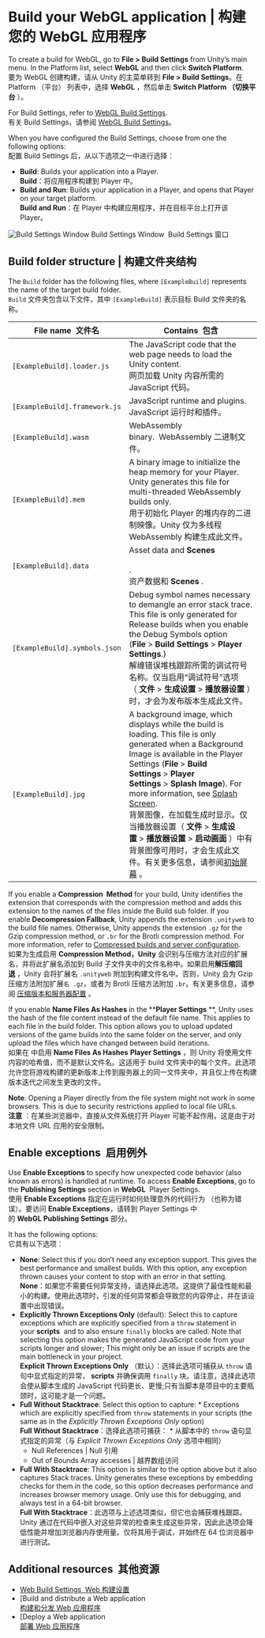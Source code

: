 # Build your WebGL application | 构建您的 WebGL 应用程序

To create a build for WebGL, go to **File > Build Settings** from Unity’s main menu. In the Platform list, select **WebGL** and then click **Switch Platform**.  
要为 WebGL 创建构建，请从 Unity 的主菜单转到 **File > Build Settings**。在 Platform （平台） 列表中，选择 **WebGL** ，然后单击 **Switch Platform （切换平台** ）。

For Build Settings, refer to [WebGL Build Settings](https://docs.unity3d.com/2022.3/Documentation/Manual/web-build-settings.html).  
有关 Build Settings，请参阅 [WebGL Build Settings](https://docs.unity3d.com/2022.3/Documentation/Manual/web-build-settings.html)。

When you have configured the Build Settings, choose from one the following options:  
配置 Build Settings 后，从以下选项之一中进行选择：
- **Build**: Builds your application into a Player.  
    **Build**：将应用程序构建到 Player 中。
- **Build and Run**: Builds your application in a Player, and opens that Player on your target platform.  
    **Build and Run**：在 Player 中构建应用程序，并在目标平台上打开该 Player。

![Build Settings Window](https://docs.unity3d.com/2022.3/Documentation/uploads/Main/WebGLBuilding-BuildPlayerOptions.png)
Build Settings Window  Build Settings 窗口

## Build folder structure | 构建文件夹结构
The `Build` folder has the following files, where `[ExampleBuild]` represents the name of the target build folder.  
`Build` 文件夹包含以下文件，其中 `[ExampleBuild]` 表示目标 Build 文件夹的名称。

|File name  文件名|Contains  包含|
|---|---|
|`[ExampleBuild].loader.js`|The JavaScript code that the web page needs to load the Unity content.  <br>网页加载 Unity 内容所需的 JavaScript 代码。|
|`[ExampleBuild].framework.js`|JavaScript runtime and plugins.  <br>JavaScript 运行时和插件。|
|`[ExampleBuild].wasm`|WebAssembly binary.  WebAssembly 二进制文件。|
|`[ExampleBuild].mem`|A binary image to initialize the heap memory for your Player. Unity generates this file for multi-threaded WebAssembly builds only.  <br>用于初始化 Player 的堆内存的二进制映像。Unity 仅为多线程 WebAssembly 构建生成此文件。|
|`[ExampleBuild].data`|Asset data and **Scenes**[](https://docs.unity3d.com/2022.3/Documentation/Manual/CreatingScenes.html)  <br>  <br>[](https://docs.unity3d.com/2022.3/Documentation/Manual/Glossary.html#Scene).  <br>资产数据和 **Scenes** .|
|`[ExampleBuild].symbols.json`|Debug symbol names necessary to demangle an error stack trace. This file is only generated for Release builds when you enable the Debug Symbols option (**File** > **Build Settings** > **Player Settings**.)  <br>解缠错误堆栈跟踪所需的调试符号名称。仅当启用“调试符号”选项（ **文件** > **生成设置** > **播放器设置** ）时，才会为发布版本生成此文件。|
|`[ExampleBuild].jpg`|A background image, which displays while the build is loading. This file is only generated when a Background Image is available in the Player Settings (**File** > **Build Settings** > **Player Settings** > **Splash Image**). For more information, see [Splash Screen](https://docs.unity3d.com/2022.3/Documentation/Manual/class-PlayerSettingsSplashScreen.html).  <br>背景图像，在加载生成时显示。仅当播放器设置（ **文件** > **生成设置** > **播放器设置** > **启动画面** ）中有背景图像可用时，才会生成此文件。有关更多信息，请参阅[初始屏幕](https://docs.unity3d.com/2022.3/Documentation/Manual/class-PlayerSettingsSplashScreen.html) 。|

If you enable a ****Compression**[](https://docs.unity3d.com/2022.3/Documentation/Manual/class-TextureImporterOverride.html)[](https://docs.unity3d.com/2022.3/Documentation/Manual/class-AnimationClip.html#AssetProperties)[](https://docs.unity3d.com/2022.3/Documentation/Manual/class-AudioClip.html)[](https://docs.unity3d.com/2022.3/Documentation/Manual/ReducingFilesize.html) [](https://docs.unity3d.com/2022.3/Documentation/Manual/Glossary.html#compression) Method** for your build, Unity identifies the extension that corresponds with the compression method and adds this extension to the names of the files inside the Build sub folder. If you enable **Decompression Fallback**, Unity appends the extension `.unityweb` to the build file names. Otherwise, Unity appends the extension `.gz` for the Gzip compression method, or `.br` for the Brotli compression method. For more information, refer to [Compressed builds and server configuration](https://docs.unity3d.com/2022.3/Documentation/Manual/webgl-deploying.html).  
如果为生成启用 ****Compression** Method，Unity** 会识别与压缩方法对应的扩展名，并将此扩展名添加到 Build 子文件夹中的文件名称中。如果启用**解压缩回退** ，Unity 会将扩展名 `.unityweb` 附加到构建文件名中。否则，Unity 会为 Gzip 压缩方法附加扩展`名 .gz`，或者为 Brotli 压缩方法附加 `.br`。有关更多信息，请参阅 [压缩版本和服务器配置](https://docs.unity3d.com/2022.3/Documentation/Manual/webgl-deploying.html) 。

If you enable **Name Files As Hashes** in the ****Player Settings**[](https://docs.unity3d.com/2022.3/Documentation/Manual/class-PlayerSettings.html) [](https://docs.unity3d.com/2022.3/Documentation/Manual/Glossary.html#PlayerSettings)**, Unity uses the hash of the file content instead of the default file name. This applies to each file in the build folder. This option allows you to upload updated versions of the game builds into the same folder on the server, and only upload the files which have changed between build iterations.  
如果在 中启用 **Name Files As Hashes** ****Player Settings**** ，则 Unity 将使用文件内容的哈希值，而不是默认文件名。这适用于 build 文件夹中的每个文件。此选项允许您将游戏构建的更新版本上传到服务器上的同一文件夹中，并且仅上传在构建版本迭代之间发生更改的文件。

**Note**: Opening a Player directly from the file system might not work in some browsers. This is due to security restrictions applied to local file URLs.  
**注意** ：在某些浏览器中，直接从文件系统打开 Player 可能不起作用。这是由于对本地文件 URL 应用的安全限制。

## Enable exceptions  启用例外
Use **Enable Exceptions** to specify how unexpected code behavior (also known as errors) is handled at runtime. To access **Enable Exceptions**, go to the **Publishing Settings** section in **WebGL**[](https://docs.unity3d.com/2022.3/Documentation/Manual/webgl-gettingstarted.html) [](https://docs.unity3d.com/2022.3/Documentation/Manual/Glossary.html#WebGL) Player Settings.  
使用 **Enable Exceptions** 指定在运行时如何处理意外的代码行为 （也称为错误）。要访问 **Enable Exceptions**，请转到 Player Settings 中的 **WebGL** **Publishing Settings** 部分。

It has the following options:  
它具有以下选项：
- **None**: Select this if you don’t need any exception support. This gives the best performance and smallest builds. With this option, any exception thrown causes your content to stop with an error in that setting.  
    **None**：如果您不需要任何异常支持，请选择此选项。这提供了最佳性能和最小的构建。使用此选项时，引发的任何异常都会导致您的内容停止，并在该设置中出现错误。
- **Explicitly Thrown Exceptions Only** (default): Select this to capture exceptions which are explicitly specified from a `throw` statement in your **scripts**[](https://docs.unity3d.com/2022.3/Documentation/Manual/CreatingAndUsingScripts.html) [](https://docs.unity3d.com/2022.3/Documentation/Manual/Glossary.html#Scripts) and to also ensure `finally` blocks are called. Note that selecting this option makes the generated JavaScript code from your scripts longer and slower; This might only be an issue if scripts are the main bottleneck in your project.  
    **Explicit Thrown Exceptions Only** （默认）：选择此选项可捕获从 `throw` 语句中显式指定的异常， **scripts** 并确保调用 `finally` 块。请注意，选择此选项会使从脚本生成的 JavaScript 代码更长、更慢;只有当脚本是项目中的主要瓶颈时，这可能才是一个问题。
- **Full Without Stacktrace**: Select this option to capture: * Exceptions which are explicitly specified from `throw` statements in your scripts (the same as in the _Explicitly Thrown Exceptions Only_ option)  
    **Full Without Stacktrace**：选择此选项可捕获： * 从脚本中的 `throw` 语句显式指定的异常（与 _Explicit Thrown Exceptions Only_ 选项中相同）
    - Null References | Null 引用
    - Out of Bounds Array accesses | 越界数组访问
- **Full With Stacktrace**: This option is similar to the option above but it also captures Stack traces. Unity generates these exceptions by embedding checks for them in the code, so this option decreases performance and increases browser memory usage. Only use this for debugging, and always test in a 64-bit browser.  
    **Full With Stacktrace**：此选项与上述选项类似，但它也会捕获堆栈跟踪。Unity 通过在代码中嵌入对这些异常的检查来生成这些异常，因此此选项会降低性能并增加浏览器内存使用量。仅将其用于调试，并始终在 64 位浏览器中进行测试。

## Additional resources  其他资源
- [Web Build Settings  Web 构建设置](https://docs.unity3d.com/2022.3/Documentation/Manual/web-build-settings.html)
- [Build and distribute a Web application  
    [构建和分发 Web 应用程序](https://docs.unity3d.com/2022.3/Documentation/Manual/webgl-building-distribution.html)
- [Deploy a Web application  
    [部署 Web 应用程序](https://docs.unity3d.com/2022.3/Documentation/Manual/webgl-deploying.html)